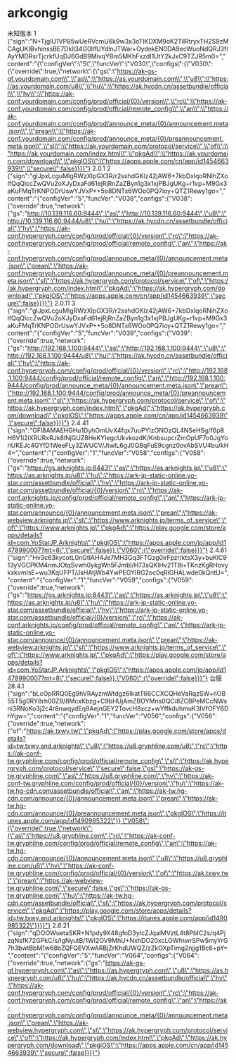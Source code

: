 # arkcongig
未知版本
1 {"sign":"N+TjgIU1VP85wUeRVcmU6k9w3x3oTlKDXM9oK2TllRtryxTH2S9zMCAgUKIBvhinssBE7Dkll34G0llfUYdlnJTWar+OydnkEN0DA9ecWuoNdQRJ3fIAyYMDRsrTjcrkfUqDJ6GdB9MivqYBm5MKhFxzdI1UtY2kJxC9TZJR5m0=","content":"{\\"configVer\\":\\"5\\",\\"funcVer\\":\\"V030\\",\\"configs\\":{\\"V030\\":{\\"override\\":true,\\"network\\":{\\"gs\\":\\"https://ak-gs-gf.yourdomain.com\\",\\"as\\":\\"https://as.yourdomain.com\\",\\"u8\\":\\"https://as.yourdomain.com/u8\\",\\"hu\\":\\"https://ak.hycdn.cn/assetbundle/official\\",\\"hv\\":\\"https://ak-conf.yourdomain.com/config/prod/official/{0}/version\\",\\"rc\\":\\"https://ak-conf.yourdomain.com/config/prod/official/remote_config\\",\\"an\\":\\"https://ak-conf.yourdomain.com/config/prod/announce_meta/{0}/announcement.meta.json\\",\\"prean\\":\\"https://ak-conf.yourdomain.com/config/prod/announce_meta/{0}/preannouncement.meta.json\\",\\"sl\\":\\"https://ak.yourdomain.com/protocol/service\\",\\"of\\":\\"https://ak.yourdomain.com/index.html\\",\\"pkgAd\\":\\"https://ak.yourdomain.com/download\\",\\"pkgIOS\\":\\"https://apps.apple.com/cn/app/id1454663939\\",\\"secure\\":false}}}}"}
2.0.1
2 {"sign":"glJpxLcguMIgRWzXlpGX3R/r2sshdGKlz42jAW6+7kbDxlqoRNihZXoIfQqQlccZwQVu2oXJyDxaFd61ejRjRnZaZByn1g3x1xjPBJgUKg+r1vp+M9Gx3aKuFMqTrKNPODrUswYJVxP++5o8DNTx6WOo0PQ7ioy+QTZ1Rewy1go=","content":"{\"configVer\":\"5\",\"funcVer\":\"V038\",\"configs\":{\"V038\":{\"override\":true,\"network\":{\"gs\":\"http://10.139.116.60:9444\",\"as\":\"http://10.139.116.60:9444\",\"u8\":\"http://10.139.116.60:9444/u8\",\"hu\":\"https://ak.hycdn.cn/assetbundle/official\",\"hv\":\"https://ak-conf.hypergryph.com/config/prod/official/{0}/version\",\"rc\":\"https://ak-conf.hypergryph.com/config/prod/official/remote_config\",\"an\":\"https://ak-conf.hypergryph.com/config/prod/announce_meta/{0}/announcement.meta.json\",\"prean\":\"https://ak-conf.hypergryph.com/config/prod/announce_meta/{0}/preannouncement.meta.json\",\"sl\":\"https://ak.hypergryph.com/protocol/service\",\"of\":\"https://ak.hypergryph.com/index.html\",\"pkgAd\":\"https://ak.hypergryph.com/download\",\"pkgIOS\":\"https://apps.apple.com/cn/app/id1454663939\",\"secure\":false}}}}"}
2.0.11
3 {"sign":"glJpxLcguMIgRWzXlpGX3R/r2sshdGKlz42jAW6+7kbDxlqoRNihZXoIfQqQlccZwQVu2oXJyDxaFd61ejRjRnZaZByn1g3x1xjPBJgUKg+r1vp+M9Gx3aKuFMqTrKNPODrUswYJVxP++5o8DNTx6WOo0PQ7ioy+QTZ1Rewy1go=","content":"{\"configVer\":\"5\",\"funcVer\":\"V039\",\"configs\":{\"V039\":{\"override\":true,\"network\":{\"gs\":\"http://192.168.1.100:9444\",\"as\":\"http://192.168.1.100:9444\",\"u8\":\"http://192.168.1.100:9444/u8\",\"hu\":\"https://ak.hycdn.cn/assetbundle/official\",\"hv\":\"https://ak-conf.hypergryph.com/config/prod/official/{0}/version\",\"rc\":\"http://192.168.1.100:9444/config/prod/official/remote_config\",\"an\":\"http://192.168.1.100:9444/config/prod/announce_meta/{0}/announcement.meta.json\",\"prean\":\"http://192.168.1.100:9444/config/prod/announce_meta/{0}/preannouncement.meta.json\",\"sl\":\"https://ak.hypergryph.com/protocol/service\",\"of\":\"https://ak.hypergryph.com/index.html\",\"pkgAd\":\"https://ak.hypergryph.com/download\",\"pkgIOS\":\"https://apps.apple.com/cn/app/id1454663939\",\"secure\":false}}}}"}
2.4.41
{"sign":"GFl8AMAEHGHu1DyhOmUvX4fqx7uuPYIzONOzQL4NSeHSg/f6p8H6V1i2iXRURxRJk8lNjGUZ8HeKYIegcUkvkozdK/KnbsupcrZmOpUF7o0JgYonUKEJc4GYfD1WeeFLy3ZWUCV/JtwIL6gJ0QBqFuE9cgnz0ovAbSVU4bu/kH4=","content":"{\"configVer\":\"1\",\"funcVer\":\"V058\",\"configs\":{\"V058\":{\"override\":true,\"network\":{\"gs\":\"https://gs.arknights.jp:8443\",\"as\":\"https://as.arknights.jp\",\"u8\":\"https://as.arknights.jp/u8\",\"hu\":\"https://ark-jp-static-online.yo-star.com/assetbundle/official\",\"hv\":\"https://ark-jp-static-online.yo-star.com/assetbundle/official/{0}/version\",\"rc\":\"https://ak-conf.arknights.jp/config/prod/official/remote_config\",\"an\":\"https://ark-jp-static-online.yo-star.com/announce/{0}/announcement.meta.json\",\"prean\":\"https://ak-webview.arknights.jp\",\"sl\":\"https://www.arknights.jp/terms_of_service\",\"of\":\"https://www.arknights.jp\",\"pkgAd\":\"https://play.google.com/store/apps/details?id=com.YoStarJP.Arknights\",\"pkgIOS\":\"https://apps.apple.com/jp/app/id1478990007?mt=8\",\"secure\":false}},\"V060\":{\"override\":false}}}"}
2.4.61
{"sign":"Hv3c63kycotL0nGtIAH4Je7MH3Gq3FTGzg0irFpzr/ktsX3y+buKlC913yVGCPKM4nmJOtqSvwh0ykgWn5FJmbl/H73sQKlHv21T8i+TKnzKgRHovykxkvmIsE+wu3KqUFPT/JsHAtjWb4YwPEGYIRG2oc0qRlGHALwde0kQntU=","content":"{\"configVer\":\"1\",\"funcVer\":\"V059\",\"configs\":{\"V059\":{\"override\":true,\"network\":{\"gs\":\"https://gs.arknights.jp:8443\",\"as\":\"https://as.arknights.jp\",\"u8\":\"https://as.arknights.jp/u8\",\"hu\":\"https://ark-jp-static-online.yo-star.com/assetbundle/official\",\"hv\":\"https://ark-jp-static-online.yo-star.com/assetbundle/official/{0}/version\",\"rc\":\"https://ak-conf.arknights.jp/config/prod/official/remote_config\",\"an\":\"https://ark-jp-static-online.yo-star.com/announce/{0}/announcement.meta.json\",\"prean\":\"https://ak-webview.arknights.jp\",\"sl\":\"https://www.arknights.jp/terms_of_service\",\"of\":\"https://www.arknights.jp\",\"pkgAd\":\"https://play.google.com/store/apps/details?id=com.YoStarJP.Arknights\",\"pkgIOS\":\"https://apps.apple.com/jp/app/id1478990007?mt=8\",\"secure\":false}},\"V060\":{\"override\":false}}}"}
台服 28.4.1
{"sign":"bLcOpRRQ0Eg9hVRAyzmWtdgz6IkatT66CCXCQHeVaRqzSW+nOB55T5g0RY8rh00Z8/8McxKbzg+C9bHUjAmZBOYMns0QCi8ZCBPeMCcNWsni3RNoKo3j2c4r8nwqydEq9AejnGEY2TovcH8xcz+wYffkduhmuK3IVfOFY6DhYgw=","content":"{\"configVer\":\"1\",\"funcVer\":\"V056\",\"configs\":{\"V056\":{\"override\":true,\"network\":{\"of\":\"https://ak.txwy.tw\",\"pkgAd\":\"https://play.google.com/store/apps/details?id=tw.txwy.and.arknights\",\"u8\":\"https://u8.gryphline.com/u8\",\"rc\":\"https://ak-conf-tw.gryphline.com/config/prod/official/remote_config\",\"sl\":\"https://ak.hypergryph.com/protocol/service\",\"secure\":false,\"gs\":\"https://ak-gs-tw.gryphline.com\",\"as\":\"https://u8.gryphline.com\",\"hv\":\"https://ak-conf-tw.gryphline.com/config/prod/official/{0}/version\",\"hu\":\"https://ak-tw.hg-cdn.com/assetbundle/official\",\"an\":\"https://ak-tw.hg-cdn.com/announce/{0}/announcement.meta.json\",\"prean\":\"https://ak-tw.hg-cdn.com/announce/{0}/preannouncement.meta.json\",\"pkgIOS\":\"https://itunes.apple.com/app/id1490985322\"}},\"V058\":{\"override\":true,\"network\":{\"as\":\"https://u8.gryphline.com\",\"rc\":\"https://ak-conf-tw.gryphline.com/config/prod/official/remote_config\",\"an\":\"https://ak-tw.hg-cdn.com/announce/{0}/announcement.meta.json\",\"u8\":\"https://u8.gryphline.com/u8\",\"hv\":\"https://ak-conf-tw.gryphline.com/config/prod/official/{0}/version\",\"of\":\"https://ak.txwy.tw\",\"prean\":\"https://ak-webview-tw.gryphline.com\",\"secure\":false,\"gs\":\"https://ak-gs-tw.gryphline.com\",\"hu\":\"https://ak-tw.hg-cdn.com/assetbundle/official\",\"sl\":\"https://ak.hypergryph.com/protocol/service\",\"pkgAd\":\"https://play.google.com/store/apps/details?id=tw.txwy.and.arknights\",\"pkgIOS\":\"https://itunes.apple.com/app/id1490985322\"}}}}"}
2.6.21
{"sign":"qDOOWuetaSKR+N1pdy9X48gfoD3yIcZJqaiMVztL4t8PbIC2s/q4PjzqNsfK72GPkC/s/lgNyutB/1WI2OV9MhU+NxhDO20xcLOWfnwrSPw5myYrG7h3bwtBbM1w68bZQFQEVXwARBjZrKhdUWQZ/zZkOXpTimg2njjg1Bc6+pY=","content":"{\"configVer\":\"5\",\"funcVer\":\"V064\",\"configs\":{\"V064\":{\"override\":true,\"network\":{\"gs\":\"https://ak-gs-gf.hypergryph.com\",\"as\":\"https://as.hypergryph.com\",\"u8\":\"https://as.hypergryph.com/u8\",\"hu\":\"https://ak.hycdn.cn/assetbundle/official\",\"hv\":\"https://ak-conf.hypergryph.com/config/prod/official/{0}/version\",\"rc\":\"https://ak-conf.hypergryph.com/config/prod/official/remote_config\",\"an\":\"https://ak-conf.hypergryph.com/config/prod/announce_meta/{0}/announcement.meta.json\",\"prean\":\"https://ak-webview.hypergryph.com\",\"sl\":\"https://ak.hypergryph.com/protocol/service\",\"of\":\"https://ak.hypergryph.com/index.html\",\"pkgAd\":\"https://ak.hypergryph.com/download\",\"pkgIOS\":\"https://apps.apple.com/cn/app/id1454663939\",\"secure\":false}}}}"}
